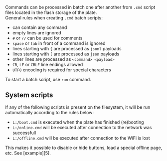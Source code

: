 Commands can be processed in batch one after another from `.cmd` script files located in the flash storage of the plate.    
General rules when creating `.cmd` batch scripts:

- can contain any command
- empty lines are ignored
- `#` or `//` can be used for comments
- `space` or `tab` in front of a command is ignored
- lines starting with `{` are processed as `jsonl` payloads
- lines starting with `[` are processed as `json` payloads
- other lines are processed as `<command> <payload>`
- `CR`, `LF` or `CRLF` line endings allowed
- `UTF8` encoding is required for special characters

To start a batch script, use `run` command.

## System scripts

If any of the following scripts is present on the filesystem, it will be run automatically according to the rules below:

- `L:/boot.cmd` is executed when the plate has finished (re)booting
- `L:/online.cmd` will be executed after connection to the network was successfull
- `L:/offline.cmd` will be executed after connection to the WiFi is lost

This makes it possible to disable or hide buttons, load a special offline page, etc. See [example][5].
